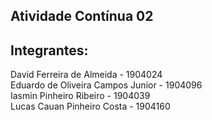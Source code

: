 ## Atividade Contínua 02

## Integrantes: 
David Ferreira de Almeida - 1904024  
Eduardo de Oliveira Campos Junior - 1904096  
Iasmin Pinheiro Ribeiro - 1904039  
Lucas Cauan Pinheiro Costa - 1904160  
